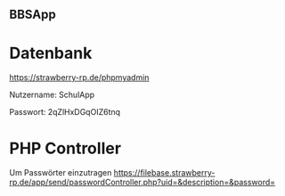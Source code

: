 ## BBSApp

# Datenbank

https://strawberry-rp.de/phpmyadmin

Nutzername: SchulApp

Passwort: 2qZlHxDGqOIZ6tnq


# PHP Controller

Um Passwörter einzutragen
https://filebase.strawberry-rp.de/app/send/passwordController.php?uid=&description=&password=
